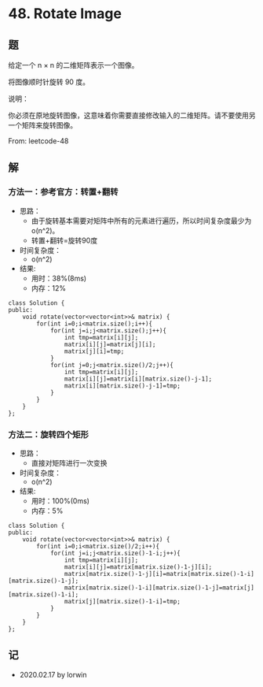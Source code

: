 # 48. Rotate Image

## 题

给定一个 n × n 的二维矩阵表示一个图像。

将图像顺时针旋转 90 度。

说明：

你必须在原地旋转图像，这意味着你需要直接修改输入的二维矩阵。请不要使用另一个矩阵来旋转图像。

From: leetcode-48

## 解

### 方法一：参考官方：转置+翻转
- 思路：
  - 由于旋转基本需要对矩阵中所有的元素进行遍历，所以时间复杂度最少为o(n^2)。
  - 转置+翻转=旋转90度
- 时间复杂度：
  - o(n^2)
- 结果:
  - 用时：38%(8ms)
  - 内存：12%
```
class Solution {
public:
    void rotate(vector<vector<int>>& matrix) {
        for(int i=0;i<matrix.size();i++){
            for(int j=i;j<matrix.size();j++){
                int tmp=matrix[i][j];
                matrix[i][j]=matrix[j][i];
                matrix[j][i]=tmp;
            }
            for(int j=0;j<matrix.size()/2;j++){
                int tmp=matrix[i][j];
                matrix[i][j]=matrix[i][matrix.size()-j-1];
                matrix[i][matrix.size()-j-1]=tmp;
            }
        }
    }
};
```

### 方法二：旋转四个矩形
- 思路：
  - 直接对矩阵进行一次变换
- 时间复杂度：
  - o(n^2)
- 结果:
  - 用时：100%(0ms)
  - 内存：5%
```
class Solution {
public:
    void rotate(vector<vector<int>>& matrix) {
        for(int i=0;i<matrix.size()/2;i++){
            for(int j=i;j<matrix.size()-1-i;j++){
                int tmp=matrix[i][j];
                matrix[i][j]=matrix[matrix.size()-1-j][i];
                matrix[matrix.size()-1-j][i]=matrix[matrix.size()-1-i][matrix.size()-1-j];
                matrix[matrix.size()-1-i][matrix.size()-1-j]=matrix[j][matrix.size()-1-i];
                matrix[j][matrix.size()-1-i]=tmp;
            }
        }
    }
};
```

## 记

- 2020.02.17 by lorwin